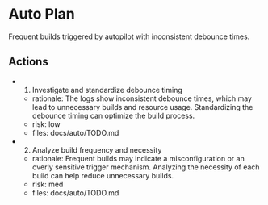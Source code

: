 # Auto Plan

Frequent builds triggered by autopilot with inconsistent debounce times.

## Actions
- 1. Investigate and standardize debounce timing
  - rationale: The logs show inconsistent debounce times, which may lead to unnecessary builds and resource usage. Standardizing the debounce timing can optimize the build process.
  - risk: low
  - files: docs/auto/TODO.md
- 2. Analyze build frequency and necessity
  - rationale: Frequent builds may indicate a misconfiguration or an overly sensitive trigger mechanism. Analyzing the necessity of each build can help reduce unnecessary builds.
  - risk: med
  - files: docs/auto/TODO.md